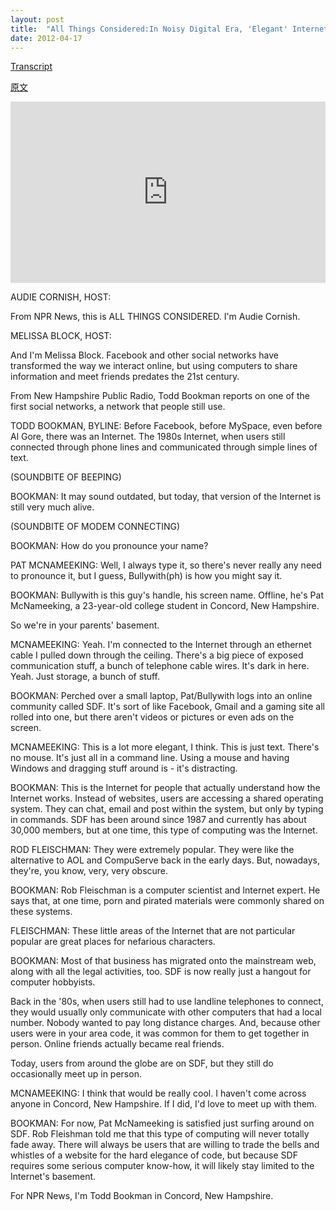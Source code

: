 ```yaml
---
layout: post
title:  "All Things Considered:In Noisy Digital Era, 'Elegant' Internet Still Thrives"
date: 2012-04-17
---
```


[Transcript](http://www.npr.org/templates/transcript/transcript.php?storyId=150817325)

[原文](http://www.npr.org/2012/04/17/150817325/in-noisy-digital-era-elegant-internet-still-thrives)

<iframe src="https://www.npr.org/player/embed/150817325/150827344" width="100%" height="290" frameborder="0" scrolling="no" title="NPR embedded audio player"></iframe>

AUDIE CORNISH, HOST:

From NPR News, this is ALL THINGS CONSIDERED. I'm Audie Cornish.

MELISSA BLOCK, HOST:

And I'm Melissa Block. Facebook and other social networks have transformed the way we interact online, but using computers to share information and meet friends predates the 21st century.

From New Hampshire Public Radio, Todd Bookman reports on one of the first social networks, a network that people still use.

TODD BOOKMAN, BYLINE: Before Facebook, before MySpace, even before Al Gore, there was an Internet. The 1980s Internet, when users still connected through phone lines and communicated through simple lines of text.

(SOUNDBITE OF BEEPING)

BOOKMAN: It may sound outdated, but today, that version of the Internet is still very much alive.

(SOUNDBITE OF MODEM CONNECTING)

BOOKMAN: How do you pronounce your name?

PAT MCNAMEEKING: Well, I always type it, so there's never really any need to pronounce it, but I guess, Bullywith(ph) is how you might say it.

BOOKMAN: Bullywith is this guy's handle, his screen name. Offline, he's Pat McNameeking, a 23-year-old college student in Concord, New Hampshire.

So we're in your parents' basement.

MCNAMEEKING: Yeah. I'm connected to the Internet through an ethernet cable I pulled down through the ceiling. There's a big piece of exposed communication stuff, a bunch of telephone cable wires. It's dark in here. Yeah. Just storage, a bunch of stuff.

BOOKMAN: Perched over a small laptop, Pat/Bullywith logs into an online community called SDF. It's sort of like Facebook, Gmail and a gaming site all rolled into one, but there aren't videos or pictures or even ads on the screen.

MCNAMEEKING: This is a lot more elegant, I think. This is just text. There's no mouse. It's just all in a command line. Using a mouse and having Windows and dragging stuff around is - it's distracting.

BOOKMAN: This is the Internet for people that actually understand how the Internet works. Instead of websites, users are accessing a shared operating system. They can chat, email and post within the system, but only by typing in commands. SDF has been around since 1987 and currently has about 30,000 members, but at one time, this type of computing was the Internet.

ROD FLEISCHMAN: They were extremely popular. They were like the alternative to AOL and CompuServe back in the early days. But, nowadays, they're, you know, very, very obscure.

BOOKMAN: Rob Fleischman is a computer scientist and Internet expert. He says that, at one time, porn and pirated materials were commonly shared on these systems.

FLEISCHMAN: These little areas of the Internet that are not particular popular are great places for nefarious characters.

BOOKMAN: Most of that business has migrated onto the mainstream web, along with all the legal activities, too. SDF is now really just a hangout for computer hobbyists.

Back in the '80s, when users still had to use landline telephones to connect, they would usually only communicate with other computers that had a local number. Nobody wanted to pay long distance charges. And, because other users were in your area code, it was common for them to get together in person. Online friends actually became real friends.

Today, users from around the globe are on SDF, but they still do occasionally meet up in person.

MCNAMEEKING: I think that would be really cool. I haven't come across anyone in Concord, New Hampshire. If I did, I'd love to meet up with them.

BOOKMAN: For now, Pat McNameeking is satisfied just surfing around on SDF. Rob Fleishman told me that this type of computing will never totally fade away. There will always be users that are willing to trade the bells and whistles of a website for the hard elegance of code, but because SDF requires some serious computer know-how, it will likely stay limited to the Internet's basement.

For NPR News, I'm Todd Bookman in Concord, New Hampshire.

